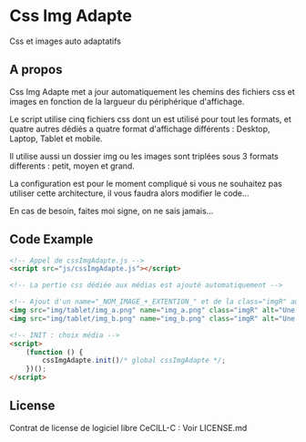 # Css Img Adapte

Css et images auto adaptatifs

## A propos

Css Img Adapte met a jour automatiquement les chemins des fichiers css et images en fonction 
de la largueur du périphérique d'affichage.

Le script utilise cinq fichiers css dont un est utilisé pour tout les formats, et 
quatre autres dédiés a quatre format d'affichage différents : Desktop, Laptop, Tablet et mobile.

Il utilise aussi un dossier img ou les images sont triplées sous 3 formats differents : petit, moyen et grand.

La configuration est pour le moment compliqué si vous ne souhaitez pas utiliser cette 
architecture, il vous faudra alors modifier le code...

En cas de besoin, faites moi signe, on ne sais jamais...

## Code Example

```html
<!-- Appel de cssImgAdapte.js -->
<script src="js/cssImgAdapte.js"></script>

<!-- La pertie css dédiée aux médias est ajouté automatiquement -->

<!-- Ajout d'un name="_NOM_IMAGE_+_EXTENTION_" et de la class="imgR" aux images adaptatives -->
<img src="img/tablet/img_a.png" name="img_a.png" class="imgR" alt="Une image responsive...">
<img src="img/tablet/img_b.png" name="img_b.png" class="imgR" alt="Une autre image responsive...">

<!-- INIT : choix média -->
<script>
    (function () {
        cssImgAdapte.init()/* global cssImgAdapte */;
    })();
</script>
```

## License

Contrat de license de logiciel libre CeCILL-C : Voir LICENSE.md